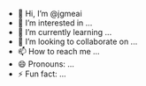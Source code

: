 - 👋 Hi, I’m @jgmeai
- 👀 I’m interested in ...
- 🌱 I’m currently learning ...
- 💞️ I’m looking to collaborate on ...
- 📫 How to reach me ...
- 😄 Pronouns: ...
- ⚡ Fun fact: ...

<!---
jgmeai/jgmeai is a ✨ special ✨ repository because its `README.md` (this file) appears on your GitHub profile.
You can click the Preview link to take a look at your changes.
--->

